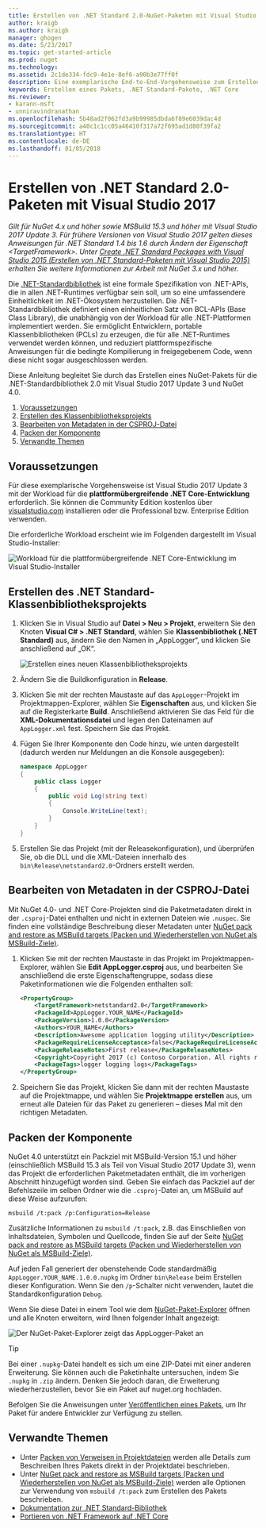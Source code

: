 ```yaml
---
title: Erstellen von .NET Standard 2.0-NuGet-Paketen mit Visual Studio 2017 | Microsoft-Dokumentation
author: kraigb
ms.author: kraigb
manager: ghogen
ms.date: 5/23/2017
ms.topic: get-started-article
ms.prod: nuget
ms.technology: 
ms.assetid: 2c1de334-fdc9-4e1e-8ef6-a90b3e77ff0f
description: Eine exemplarische End-to-End-Vorgehensweise zum Erstellen von .NET Standard 2.0-NuGet-Paketen mithilfe von NuGet 4.x und Visual Studio 2017.
keywords: Erstellen eines Pakets, .NET Standard-Pakete, .NET Core
ms.reviewer:
- karann-msft
- unniravindranathan
ms.openlocfilehash: 5b48ad2f062fd3a9b99985dbda6f89e6039dac4d
ms.sourcegitcommit: a40c1c1cc05a46410f317a72f695ad1d80f39fa2
ms.translationtype: HT
ms.contentlocale: de-DE
ms.lasthandoff: 01/05/2018
---
```

# <a name="create-net-standard-20-packages-with-visual-studio-2017"></a>Erstellen von .NET Standard 2.0-Paketen mit Visual Studio 2017

*Gilt für NuGet 4.x und höher sowie MSBuild 15.3 und höher mit Visual Studio 2017 Update 3. Für frühere Versionen von Visual Studio 2017 gelten dieses Anweisungen für .NET Standard 1.4 bis 1.6 durch Ändern der Eigenschaft \<TargetFramework\>. Unter [Create .NET Standard Packages with Visual Studio 2015 (Erstellen von .NET Standard-Paketen mit Visual Studio 2015)](../guides/create-net-standard-packages-vs2015.md) erhalten Sie weitere Informationen zur Arbeit mit NuGet 3.x und höher.*

Die [.NET-Standardbibliothek](/dotnet/articles/standard/library) ist eine formale Spezifikation von .NET-APIs, die in allen .NET-Runtimes verfügbar sein soll, um so eine umfassendere Einheitlichkeit im .NET-Ökosystem herzustellen. Die .NET-Standardbibliothek definiert einen einheitlichen Satz von BCL-APIs (Base Class Library), die unabhängig von der Workload für alle .NET-Plattformen implementiert werden. Sie ermöglicht Entwicklern, portable Klassenbibliotheken (PCLs) zu erzeugen, die für alle .NET-Runtimes verwendet werden können, und reduziert plattformspezifische Anweisungen für die bedingte Kompilierung in freigegebenem Code, wenn diese nicht sogar ausgeschlossen werden.

Diese Anleitung begleitet Sie durch das Erstellen eines NuGet-Pakets für die .NET-Standardbibliothek 2.0 mit Visual Studio 2017 Update 3 und NuGet 4.0.

1. [Voraussetzungen](#pre-requisites)
1. [Erstellen des Klassenbibliotheksprojekts](#create-the-netstandard-class-library-project)
1. [Bearbeiten von Metadaten in der CSPROJ-Datei](#edit-metadata-in-the-csproj-file)
1. [Packen der Komponente](#package-the-component)
1. [Verwandte Themen](#related-topics)

## <a name="pre-requisites"></a>Voraussetzungen

Für diese exemplarische Vorgehensweise ist Visual Studio 2017 Update 3 mit der Workload für die **plattformübergreifende .NET Core-Entwicklung** erforderlich. Sie können die Community Edition kostenlos über [visualstudio.com](https://www.visualstudio.com/) installieren oder die Professional bzw. Enterprise Edition verwenden.

Die erforderliche Workload erscheint wie im Folgenden dargestellt im Visual Studio-Installer:

![Workload für die plattformübergreifende .NET Core-Entwicklung im Visual Studio-Installer](media/NuGet4-01-Workload.png)

## <a name="create-the-net-standard-class-library-project"></a>Erstellen des .NET Standard-Klassenbibliotheksprojekts

1. Klicken Sie in Visual Studio auf **Datei > Neu > Projekt**, erweitern Sie den Knoten **Visual C# > .NET Standard**, wählen Sie **Klassenbibliothek (.NET Standard)** aus, ändern Sie den Namen in „AppLogger“, und klicken Sie anschließend auf „OK“.

    ![Erstellen eines neuen Klassenbibliotheksprojekts](media/NuGet4-02-NewProject.png)

1. Ändern Sie die Buildkonfiguration in **Release**.
1. Klicken Sie mit der rechten Maustaste auf das `AppLogger`-Projekt im Projektmappen-Explorer, wählen Sie **Eigenschaften** aus, und klicken Sie auf die Registerkarte **Build**. Anschließend aktivieren Sie das Feld für die **XML-Dokumentationsdatei** und legen den Dateinamen auf `AppLogger.xml` fest. Speichern Sie das Projekt.

1. Fügen Sie Ihrer Komponente den Code hinzu, wie unten dargestellt (dadurch werden nur Meldungen an die Konsole ausgegeben):

    ```cs
    namespace AppLogger
    {
        public class Logger
        {
            public void Log(string text)
            {
                Console.WriteLine(text);
            }
        }
    }
    ```

1. Erstellen Sie das Projekt (mit der Releasekonfiguration), und überprüfen Sie, ob die DLL und die XML-Dateien innerhalb des `bin\Release\netstandard2.0`-Ordners erstellt werden.

## <a name="edit-metadata-in-the-csproj-file"></a>Bearbeiten von Metadaten in der CSPROJ-Datei

Mit NuGet 4.0- und .NET Core-Projekten sind die Paketmetadaten direkt in der `.csproj`-Datei enthalten und nicht in externen Dateien wie `.nuspec`. Sie finden eine vollständige Beschreibung dieser Metadaten unter [NuGet pack and restore as MSBuild targets (Packen und Wiederherstellen von NuGet als MSBuild-Ziele)](../schema/msbuild-targets.md#pack-target).

1. Klicken Sie mit der rechten Maustaste in das Projekt im Projektmappen-Explorer, wählen Sie **Edit AppLogger.csproj** aus, und bearbeiten Sie anschließend die erste Eigenschaftengruppe, sodass diese Paketinformationen wie die Folgenden enthalten soll:

    ```xml
    <PropertyGroup>
        <TargetFramework>netstandard2.0</TargetFramework>
        <PackageId>AppLogger.YOUR_NAME</PackageId>
        <PackageVersion>1.0.0</PackageVersion>
        <Authors>YOUR_NAME</Authors>
        <Description>Awesome application logging utility</Description>
        <PackageRequireLicenseAcceptance>false</PackageRequireLicenseAcceptance>
        <PackageReleaseNotes>First release</PackageReleaseNotes>
        <Copyright>Copyright 2017 (c) Contoso Corporation. All rights reserved.</Copyright>
        <PackageTags>logger logging logs</PackageTags>
    </PropertyGroup>
    ```

1. Speichern Sie das Projekt, klicken Sie dann mit der rechten Maustaste auf die Projektmappe, und wählen Sie **Projektmappe erstellen** aus, um erneut alle Dateien für das Paket zu generieren – dieses Mal mit den richtigen Metadaten.


## <a name="package-the-component"></a>Packen der Komponente

NuGet 4.0 unterstützt ein Packziel mit MSBuild-Version 15.1 und höher (einschließlich MSBuild 15.3 als Teil von Visual Studio 2017 Update 3), wenn das Projekt die erforderlichen Paketmetadaten enthält, die im vorherigen Abschnitt hinzugefügt worden sind. Geben Sie einfach das Packziel auf der Befehlszeile im selben Ordner wie die `.csproj`-Datei an, um MSBuild auf diese Weise aufzurufen:

    msbuild /t:pack /p:Configuration=Release

Zusätzliche Informationen zu `msbuild /t:pack`, z.B. das Einschließen von Inhaltsdateien, Symbolen und Quellcode, finden Sie auf der Seite [NuGet pack and restore as MSBuild targets (Packen und Wiederherstellen von NuGet als MSBuild-Ziele)](../schema/msbuild-targets.md#pack-target).

Auf jeden Fall generiert der obenstehende Code standardmäßig `AppLogger.YOUR_NAME.1.0.0.nupkg` im Ordner `bin\Release` beim Erstellen dieser Konfiguration. Wenn Sie den `/p`-Schalter nicht verwenden, lautet die Standardkonfiguration `Debug`. 

Wenn Sie diese Datei in einem Tool wie dem [NuGet-Paket-Explorer](https://github.com/NuGetPackageExplorer/NuGetPackageExplorer) öffnen und alle Knoten erweitern, wird Ihnen folgender Inhalt angezeigt:

![Der NuGet-Paket-Explorer zeigt das AppLogger-Paket an](media/NuGet4-03-PackageExplorer.png)

> [!Tip]
> Bei einer `.nupkg`-Datei handelt es sich um eine ZIP-Datei mit einer anderen Erweiterung. Sie können auch die Paketinhalte untersuchen, indem Sie `.nupkg` in `.zip` ändern. Denken Sie jedoch daran, die Erweiterung wiederherzustellen, bevor Sie ein Paket auf nuget.org hochladen.

Befolgen Sie die Anweisungen unter [Veröffentlichen eines Pakets](../create-packages/publish-a-package.md), um Ihr Paket für andere Entwickler zur Verfügung zu stellen.

## <a name="related-topics"></a>Verwandte Themen

- Unter [Packen von Verweisen in Projektdateien](../consume-packages/package-references-in-project-files.md) werden alle Details zum Beschreiben Ihres Pakets direkt in der Projektdatei beschrieben.
- Unter [NuGet pack and restore as MSBuild targets (Packen und Wiederherstellen von NuGet als MSBuild-Ziele)](../schema/msbuild-targets.md) werden alle Optionen zur Verwendung von `msbuild /t:pack` zum Erstellen des Pakets beschrieben.
- [Dokumentation zur .NET Standard-Bibliothek](/dotnet/articles/standard/library)
- [Portieren von .NET Framework auf .NET Core](/dotnet/articles/core/porting/index)
